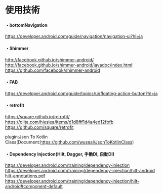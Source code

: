 # 使用技術

#### ・bottomNavigation
  https://developer.android.com/guide/navigation/navigation-ui?hl=ja
  
#### ・Shimmer
  http://facebook.github.io/shimmer-android/<br>
  http://facebook.github.io/shimmer-android/javadoc/index.html<br>
  https://github.com/facebook/shimmer-android<br>
         
#### ・FAB
  https://developer.android.com/guide/topics/ui/floating-action-button?hl=ja
  
#### ・retrofit
  https://square.github.io/retrofit/<br>
  https://qiita.com/hiesiea/items/d1d8fff1d4a4ed12fbfb<br>
  https://github.com/square/retrofit<br>
  
  plugin:Json To Kotlin Class(Document:https://github.com/wuseal/JsonToKotlinClass)<br>
  
#### ・Dependency Injection(Hilt, Dagger, 手動DI, 自動DI)
  https://developer.android.com/training/dependency-injection<br>
  https://developer.android.com/training/dependency-injection/hilt-android<br>
  [hilt-annotations.pdf](https://github.com/satoyu19/Foody/files/9542981/hilt-annotations.pdf)<br>
  https://developer.android.com/training/dependency-injection/hilt-android#component-default<br>
